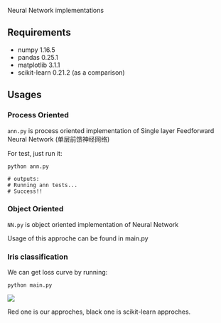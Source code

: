 Neural Network implementations

## Requirements

* numpy 1.16.5
* pandas 0.25.1
* matplotlib 3.1.1
* scikit-learn 0.21.2  (as a comparison) 

## Usages

### Process Oriented

`ann.py` is process oriented implementation of Single layer Feedforward Neural Network (单层前馈神经网络)

For test, just run it:

```shell
python ann.py

# outputs:
# Running ann tests...
# Success!!
```

### Object Oriented

`NN.py` is object oriented implementation of Neural Network

Usage of this approche can be found in main.py



### Iris classification

We can get loss curve by running:

```
python main.py
```

![](http://static.hijerry.cn/affa99ce171743239e6decb29af70f30.jpg)

Red one is our approches, black one is scikit-learn approches. 

